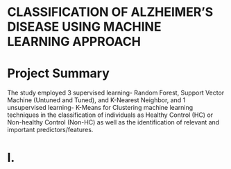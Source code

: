 # CLASSIFICATION OF ALZHEIMER’S DISEASE USING MACHINE LEARNING APPROACH

# Project Summary
The study employed 3 supervised learning- Random Forest, Support Vector Machine (Untuned and Tuned), and K-Nearest Neighbor, and 1 unsupervised learning- K-Means for Clustering machine learning techniques in the classification of individuals as Healthy Control (HC) or Non-healthy Control (Non-HC)  as well as the identification of relevant and important predictors/features. 

# I. 
